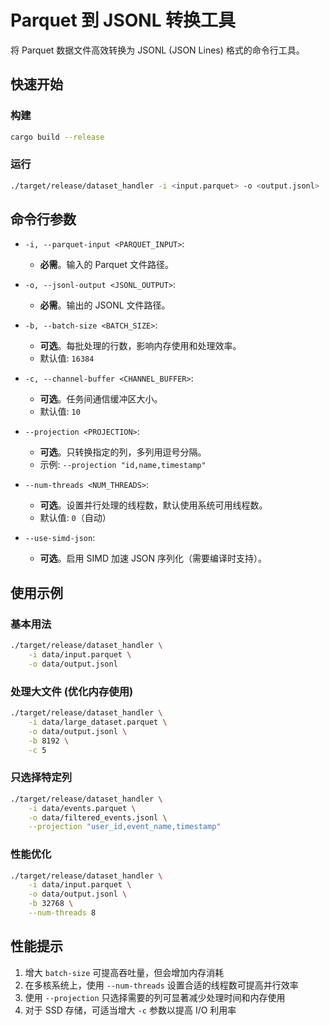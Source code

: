 # Parquet 到 JSONL 转换工具

将 Parquet 数据文件高效转换为 JSONL (JSON Lines) 格式的命令行工具。

## 快速开始

### 构建

```bash
cargo build --release
```

### 运行

```bash
./target/release/dataset_handler -i <input.parquet> -o <output.jsonl>
```

## 命令行参数

*   `-i, --parquet-input <PARQUET_INPUT>`: 
    *   **必需**。输入的 Parquet 文件路径。
    
*   `-o, --jsonl-output <JSONL_OUTPUT>`: 
    *   **必需**。输出的 JSONL 文件路径。
    
*   `-b, --batch-size <BATCH_SIZE>`: 
    *   **可选**。每批处理的行数，影响内存使用和处理效率。
    *   默认值: `16384`
    
*   `-c, --channel-buffer <CHANNEL_BUFFER>`: 
    *   **可选**。任务间通信缓冲区大小。
    *   默认值: `10`
    
*   `--projection <PROJECTION>`: 
    *   **可选**。只转换指定的列，多列用逗号分隔。
    *   示例: `--projection "id,name,timestamp"`
    
*   `--num-threads <NUM_THREADS>`: 
    *   **可选**。设置并行处理的线程数，默认使用系统可用线程数。
    *   默认值: `0`（自动）
    
*   `--use-simd-json`: 
    *   **可选**。启用 SIMD 加速 JSON 序列化（需要编译时支持）。

## 使用示例

### 基本用法

```bash
./target/release/dataset_handler \
    -i data/input.parquet \
    -o data/output.jsonl
```

### 处理大文件 (优化内存使用)

```bash
./target/release/dataset_handler \
    -i data/large_dataset.parquet \
    -o data/output.jsonl \
    -b 8192 \
    -c 5
```

### 只选择特定列

```bash
./target/release/dataset_handler \
    -i data/events.parquet \
    -o data/filtered_events.jsonl \
    --projection "user_id,event_name,timestamp"
```

### 性能优化

```bash
./target/release/dataset_handler \
    -i data/input.parquet \
    -o data/output.jsonl \
    -b 32768 \
    --num-threads 8
```

## 性能提示

1. 增大 `batch-size` 可提高吞吐量，但会增加内存消耗
2. 在多核系统上，使用 `--num-threads` 设置合适的线程数可提高并行效率
3. 使用 `--projection` 只选择需要的列可显著减少处理时间和内存使用
4. 对于 SSD 存储，可适当增大 `-c` 参数以提高 I/O 利用率 

